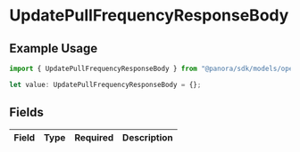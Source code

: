 # UpdatePullFrequencyResponseBody

## Example Usage

```typescript
import { UpdatePullFrequencyResponseBody } from "@panora/sdk/models/operations";

let value: UpdatePullFrequencyResponseBody = {};
```

## Fields

| Field       | Type        | Required    | Description |
| ----------- | ----------- | ----------- | ----------- |